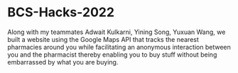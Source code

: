 # BCS-Hacks-2022

Along with my teammates Adwait Kulkarni, Yining Song, Yuxuan Wang, we built a website using the Google Maps API that tracks the nearest pharmacies around you while facilitating an anonymous interaction between you and the pharmacist thereby enabling you to buy stuff without being embarrassed by what you are buying.
